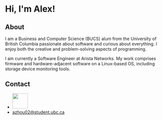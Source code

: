 
<h1> Hi, I'm Alex!</h1>

## About
I am a Business and Computer Science (BUCS) alum from the University of British Columbia passionate about software and curious about everything. I enjoy both the creative and problem-solving aspects of programming. 

I am currently a Software Engineer at Arista Networks. My work comprises firmware and hardware-adjacent software on a Linux-based OS, including storage device monitoring tools.

## Contact
- [<img src="https://content.linkedin.com/content/dam/me/business/en-us/amp/brand-site/v2/bg/LI-Bug.svg.original.svg" width="50px" height="50px" >](https://www.linkedin.com/in/zhou-alex/)
- azhou02@student.ubc.ca
